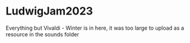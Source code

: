 # LudwigJam2023
Everything but Vivaldi - Winter is in here, it was too large to upload as a resource in the sounds folder
